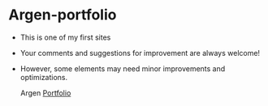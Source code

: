 # Argen-portfolio
- This is one of my first sites
* Your comments and suggestions for improvement are always welcome!
+ However, some elements may need minor improvements and optimizations.

  Argen [Portfolio](https://argen09.github.io/Argen-portfolio/)
